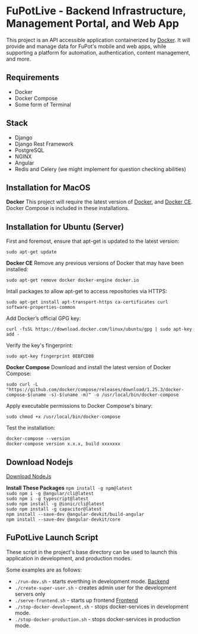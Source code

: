 FuPotLive - Backend Infrastructure, Management Portal, and Web App
==============================================================
This project is an API accessible application containerized by [Docker](https://www.docker.com). 
It will provide and manage data for FuPot's mobile and web apps, 
while supporting a platform for automation, authentication, content management, and more.

Requirements
------------
- Docker
- Docker Compose
- Some form of Terminal

Stack
-----
- Django
- Django Rest Framework
- PostgreSQL
- NGINX
- Angular
- Redis and Celery (we might implement for question checking abilities)

Installation for MacOS
----------------------
**Docker**
This project will require the latest version of [Docker](https://docs.docker.com/installation/), 
and [Docker CE](https://store.docker.com/editions/community/docker-ce-desktop-mac). 
Docker Compose is included in these installations.

Installation for Ubuntu (Server)
-----------------------
First and foremost, ensure that apt-get is updated to the latest version:

    sudo apt-get update

**Docker CE**
Remove any previous versions of Docker that may have been installed:

    sudo apt-get remove docker docker-engine docker.io

Intall packages to allow apt-get to access repositories via HTTPS:

    sudo apt-get install apt-transport-https ca-certificates curl software-properties-common

Add Docker’s official GPG key:

    curl -fsSL https://download.docker.com/linux/ubuntu/gpg | sudo apt-key add -

Verify the key's fingerprint:

    sudo apt-key fingerprint 0EBFCD88

**Docker Compose**
Download and install the latest version of Docker Compose:

    sudo curl -L "https://github.com/docker/compose/releases/download/1.25.3/docker-compose-$(uname -s)-$(uname -m)" -o /usr/local/bin/docker-compose

Apply executable permissions to Docker Compose's binary:
    
    sudo chmod +x /usr/local/bin/docker-compose

Test the installation:

    docker-compose --version
    docker-compose version x.x.x, build xxxxxxx

Download Nodejs
----------------------
[Download NodeJs](https://nodejs.org/en/)

**Install These Packages** 
`npm install -g npm@latest`\
`sudo npm i -g @angular/cli@latest`\
`sudo npm i -g typescript@latest`\
`sudo npm install -g @ionic/cli@latest`\
`sudo npm install -g capacitor@latest`\
`npm install --save-dev @angular-devkit/build-angular`\
`npm install --save-dev @angular-devkit/core`

FuPotLive Launch Script
-------------------
These script in the project's base directory can be used to launch this application in
development, and production modes. 

Some examples are as follows:
- `./run-dev.sh` - starts everthing in development mode. [Backend](http://localhost:8000/admin) 
- `./create-super-user.sh` - creates admin user for the development servers only
- `./serve-frontend.sh` - starts up frontend [Frontend](http://localhost:8100) 
- `./stop-docker-development.sh` - stops docker-services in development mode.
- `./stop-docker-production.sh` - stops docker-services in production mode.
